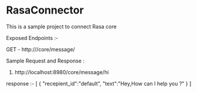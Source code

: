 # RasaConnector

This is a sample project to connect Rasa core


Exposed Endpoints :-

GET - http://<ip add:port>/core/message/<message>
  
Sample Request and Response :
1. http://localhost:8980/core/message/hi

response :-
[
  {
    "recepient_id":"default",
    "text":"Hey,How can I help you ?"
  }
]
